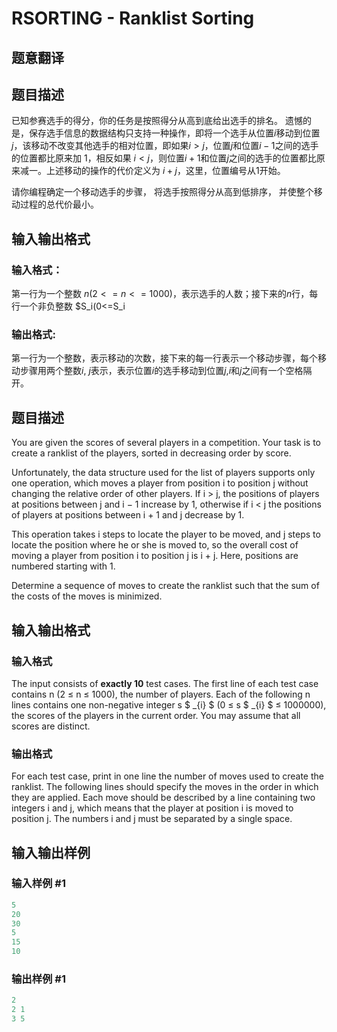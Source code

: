 # RSORTING - Ranklist Sorting

## 题意翻译

## 题目描述

已知参赛选手的得分，你的任务是按照得分从高到底给出选手的排名。 遗憾的是，保存选手信息的数据结构只支持一种操作，即将一个选手从位置$i$移动到位置$j$，该移动不改变其他选手的相对位置，即如果$i>j$，位置$j$和位置$i-1$之间的选手的位置都比原来加 $1$，相反如果 $i < j$，则位置$i+1$和位置$j$之间的选手的位置都比原来减一。上述移动的操作的代价定义为 $i+j$，这里，位置编号从$1$开始。

请你编程确定一个移动选手的步骤， 将选手按照得分从高到低排序， 并使整个移动过程的总代价最小。

## 输入输出格式

### 输入格式：

第一行为一个整数 $n(2<=n<=1000)$，表示选手的人数；接下来的$n$行，每行一个非负整数 $S_i(0<=S_i

### 输出格式:

第一行为一个整数，表示移动的次数，接下来的每一行表示一个移动步骤，每个移动步骤用两个整数$i$, $j$表示，表示位置$i$的选手移动到位置$j$,$i$和$j$之间有一个空格隔开。 

## 题目描述

You are given the scores of several players in a competition. Your task is to create a ranklist of the players, sorted in decreasing order by score.

Unfortunately, the data structure used for the list of players supports only one operation, which moves a player from position i to position j without changing the relative order of other players. If i > j, the positions of players at positions between j and i − 1 increase by 1, otherwise if i < j the positions of players at positions between i + 1 and j decrease by 1.

This operation takes i steps to locate the player to be moved, and j steps to locate the position where he or she is moved to, so the overall cost of moving a player from position i to position j is i + j. Here, positions are numbered starting with 1.

Determine a sequence of moves to create the ranklist such that the sum of the costs of the moves is minimized.

## 输入输出格式

### 输入格式

The input consists of **exactly 10** test cases. The first line of each test case contains n (2 ≤ n ≤ 1000), the number of players. Each of the following n lines contains one non-negative integer s $ _{i} $ (0 ≤ s $ _{i} $ ≤ 1000000), the scores of the players in the current order. You may assume that all scores are distinct.

### 输出格式

For each test case, print in one line the number of moves used to create the ranklist. The following lines should specify the moves in the order in which they are applied. Each move should be described by a line containing two integers i and j, which means that the player at position i is moved to position j. The numbers i and j must be separated by a single space.

## 输入输出样例

### 输入样例 #1

```cpp
5
20
30
5
15
10
```


### 输出样例 #1

```cpp
2
2 1
3 5
```



